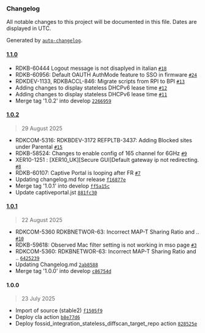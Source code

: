 ### Changelog

All notable changes to this project will be documented in this file. Dates are displayed in UTC.

Generated by [`auto-changelog`](https://github.com/CookPete/auto-changelog).

#### [1.1.0](https://github.com/rdkcentral/webui/compare/1.0.2...1.1.0)

- RDKB-60444 Logout message is not disaplyed in italian [`#18`](https://github.com/rdkcentral/webui/pull/18)
- RDKB-60956: Default OAUTH AuthMode feature to SSO in firmware [`#24`](https://github.com/rdkcentral/webui/pull/24)
- RDKDEV-1133, RDKBACCL-846: Migrate scripts from RPI to BPI [`#13`](https://github.com/rdkcentral/webui/pull/13)
- Adding changes to display stateless DHCPv6 lease time [`#12`](https://github.com/rdkcentral/webui/pull/12)
- Adding changes to display stateless DHCPv6 lease time [`#11`](https://github.com/rdkcentral/webui/pull/11)
- Merge tag '1.0.2' into develop [`2266959`](https://github.com/rdkcentral/webui/commit/22669592c8e0e3cfbc04d3dfe2bce2b0e5d427c0)

#### [1.0.2](https://github.com/rdkcentral/webui/compare/1.0.1...1.0.2)

> 29 August 2025

- RDKCOM-5316: RDKBDEV-3172 REFPLTB-3437: Adding Blocked sites under Parental [`#15`](https://github.com/rdkcentral/webui/pull/15)
- RDKB-58524: Changes to enable config of 165 channel for 6GHz [`#9`](https://github.com/rdkcentral/webui/pull/9)
-  XER10-1251 : [XER10_UK][Secure GUI]Default gateway ip not redirecting. [`#8`](https://github.com/rdkcentral/webui/pull/8)
-  RDKB-60107: Captive Portal is looping after FR [`#7`](https://github.com/rdkcentral/webui/pull/7)
- Updating changelog.md for release [`f16877e`](https://github.com/rdkcentral/webui/commit/f16877eb308c8bf8cce1fe3e950b6d5ec7b20603)
- Merge tag '1.0.1' into develop [`ff5a15c`](https://github.com/rdkcentral/webui/commit/ff5a15ca5de2cf2b663ccc6bf070e106941801d0)
- Update captiveportal.jst [`881fc30`](https://github.com/rdkcentral/webui/commit/881fc30c8e761720f1032a1807421da4546070ca)

#### [1.0.1](https://github.com/rdkcentral/webui/compare/1.0.0...1.0.1)

> 22 August 2025

- RDKCOM-5360 RDKBNETWOR-63: Incorrect MAP-T Sharing Ratio and .. [`#10`](https://github.com/rdkcentral/webui/pull/10)
- RDKB-59618: Observed Mac filter setting is not working in mso page [`#3`](https://github.com/rdkcentral/webui/pull/3)
- RDKCOM-5360: RDKBNETWOR-63: Incorrect MAP-T Sharing Ratio and .. [`6425239`](https://github.com/rdkcentral/webui/commit/642523972acc13b1aeecb5b8b1e3b225391bd904)
- Updating Changelog.md [`2ab8588`](https://github.com/rdkcentral/webui/commit/2ab85882fe3df243e5632fbeeea7c3c3390f6b5b)
- Merge tag '1.0.0' into develop [`c86754d`](https://github.com/rdkcentral/webui/commit/c86754d349ba3928cb53db9013533bcbdd2da4a0)

#### 1.0.0

> 23 July 2025

- Import of source (stable2) [`f1505f9`](https://github.com/rdkcentral/webui/commit/f1505f9593c018c386cdc71b1f95886ffdf0ee8c)
- Deploy cla action [`b8e77d6`](https://github.com/rdkcentral/webui/commit/b8e77d64d36bb9646769dd044499b15f79eef2b0)
- Deploy fossid_integration_stateless_diffscan_target_repo action [`828525e`](https://github.com/rdkcentral/webui/commit/828525ea0dbbc5908fec3de44da7dd43ebca579f)
